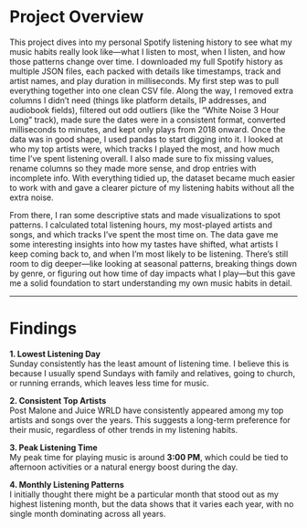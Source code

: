# Project Overview  

This project dives into my personal Spotify listening history to see what my music habits really look like—what I listen to most, when I listen, and how those patterns change over time. I downloaded my full Spotify history as multiple JSON files, each packed with details like timestamps, track and artist names, and play duration in milliseconds. My first step was to pull everything together into one clean CSV file. Along the way, I removed extra columns I didn’t need (things like platform details, IP addresses, and audiobook fields), filtered out odd outliers (like the “White Noise 3 Hour Long” track), made sure the dates were in a consistent format, converted milliseconds to minutes, and kept only plays from 2018 onward.
Once the data was in good shape, I used pandas to start digging into it. I looked at who my top artists were, which tracks I played the most, and how much time I’ve spent listening overall. I also made sure to fix missing values, rename columns so they made more sense, and drop entries with incomplete info. With everything tidied up, the dataset became much easier to work with and gave a clearer picture of my listening habits without all the extra noise.

From there, I ran some descriptive stats and made visualizations to spot patterns. I calculated total listening hours, my most-played artists and songs, and which tracks I’ve spent the most time on. The data gave me some interesting insights into how my tastes have shifted, what artists I keep coming back to, and when I’m most likely to be listening. There’s still room to dig deeper—like looking at seasonal patterns, breaking things down by genre, or figuring out how time of day impacts what I play—but this gave me a solid foundation to start understanding my own music habits in detail.  

---

# Findings  

**1. Lowest Listening Day**  
Sunday consistently has the least amount of listening time. I believe this is because I usually spend Sundays with family and relatives, going to church, or running errands, which leaves less time for music.  

**2. Consistent Top Artists**  
Post Malone and Juice WRLD have consistently appeared among my top artists and songs over the years. This suggests a long-term preference for their music, regardless of other trends in my listening habits.  

**3. Peak Listening Time**  
My peak time for playing music is around **3:00 PM**, which could be tied to afternoon activities or a natural energy boost during the day.  

**4. Monthly Listening Patterns**  
I initially thought there might be a particular month that stood out as my highest listening month, but the data shows that it varies each year, with no single month dominating across all years.  

